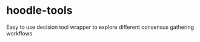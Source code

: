 # hoodle-tools
Easy to use decision tool wrapper to explore different consensus gathering workflows
